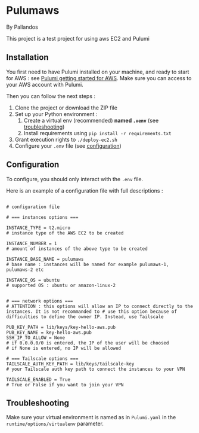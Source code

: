 # Pulumaws

By Pallandos

This project is a test project for using aws EC2 and Pulumi

## Installation

You first need to have Pulumi installed on your machine, and ready to start for AWS : see [Pulumi getting started for AWS](https://www.pulumi.com/docs/iac/get-started/aws/). Make sure you can access to your AWS account with Pulumi.

Then you can follow the next steps :

1. Clone the project or download the ZIP file
2. Set up your Python environment :
   1. Create a virtual env (recommended) **named `.venv`** (see [troubleshooting](#troubleshooting))
   2. Install requirements using `pip install -r requirements.txt`
3. Grant execution rights to `./deploy-ec2.sh`
4. Configure your `.env` file (see [configuration](#configuration))


## Configuration

To configure, you should only interact with the `.env` file. 

Here is an example of a configuration file with full descriptions : 

```.env

# configuration file

# === instances options ===

INSTANCE_TYPE = t2.micro
# instance type of the AWS EC2 to be created

INSTANCE_NUMBER = 1
# amount of instances of the above type to be created

INSTANCE_BASE_NAME = pulumaws
# base name : instances will be named for example pulumaws-1, pulumaws-2 etc

INSTANCE_OS = ubuntu 
# supported OS : ubuntu or amazon-linux-2


# === network options ===
# ATTENTION : this options will allow an IP to connect directly to the instances. It is not recommanded to # use this option because of difficulties to define the owner IP. Instead, use Tailscale 

PUB_KEY_PATH = lib/keys/key-hello-aws.pub
PUB_KEY_NAME = key-hello-aws.pub
SSH_IP_TO_ALLOW = None
# if 0.0.0.0/0 is entered, the IP of the user will be choosed 
# if None is entered, no IP will be allowed

# === Tailscale options ===
TAILSCALE_AUTH_KEY_PATH = lib/keys/tailscale-key
# your Tailscale auth key path to connect the instances to your VPN

TAILSCALE_ENABLED = True
# True or False if you want to join your VPN

```

## Troubleshooting

Make sure your virtual environment is named as in `Pulumi.yaml` in the `runtime/options/virtualenv` parameter.